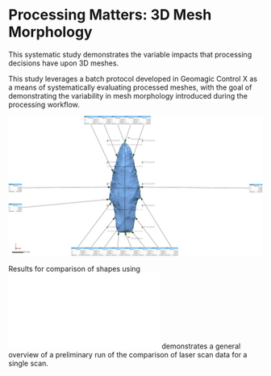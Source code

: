 # Processing Matters: 3D Mesh Morphology

This systematic study demonstrates the variable impacts that processing decisions have upon 3D meshes.

This study leverages a batch protocol developed in Geomagic Control X as a means of systematically evaluating processed meshes, with the goal of demonstrating the variability in mesh morphology introduced during the processing workflow.

![](./figures/FigBatch.jpg)

Results for comparison of shapes using ![HDPRO-H1-ReGen1](./files/HDPRO-H1-ReGen1.pdf) demonstrates a general overview of a preliminary run of the comparison of laser scan data for a single scan.
